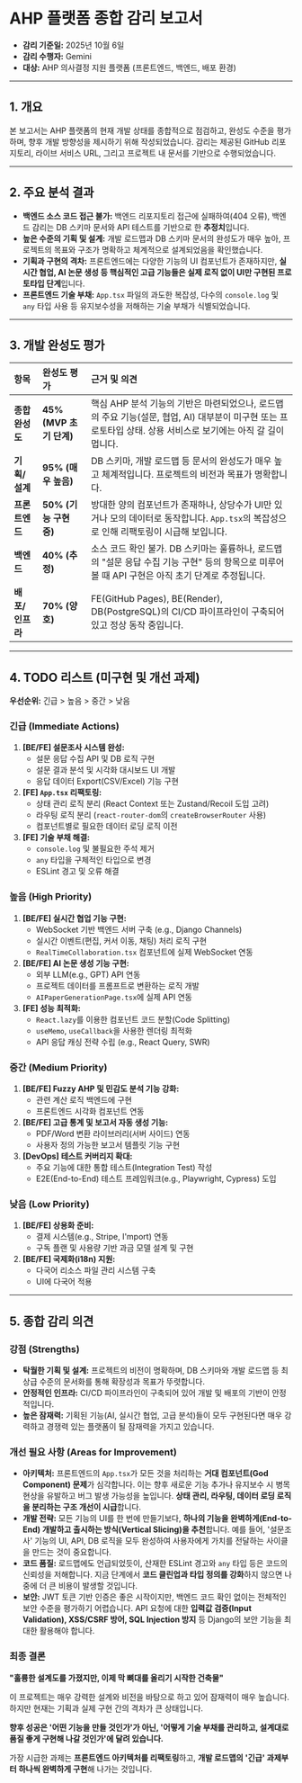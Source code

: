 # AHP 플랫폼 종합 감리 보고서

- **감리 기준일:** 2025년 10월 6일
- **감리 수행자:** Gemini
- **대상:** AHP 의사결정 지원 플랫폼 (프론트엔드, 백엔드, 배포 환경)

---

## 1. 개요

본 보고서는 AHP 플랫폼의 현재 개발 상태를 종합적으로 점검하고, 완성도 수준을 평가하며, 향후 개발 방향성을 제시하기 위해 작성되었습니다. 감리는 제공된 GitHub 리포지토리, 라이브 서비스 URL, 그리고 프로젝트 내 문서를 기반으로 수행되었습니다.

---

## 2. 주요 분석 결과

- **백엔드 소스 코드 접근 불가:** 백엔드 리포지토리 접근에 실패하여(404 오류), 백엔드 감리는 DB 스키마 문서와 API 테스트를 기반으로 한 **추정치**입니다.
- **높은 수준의 기획 및 설계:** 개발 로드맵과 DB 스키마 문서의 완성도가 매우 높아, 프로젝트의 목표와 구조가 명확하고 체계적으로 설계되었음을 확인했습니다.
- **기획과 구현의 격차:** 프론트엔드에는 다양한 기능의 UI 컴포넌트가 존재하지만, **실시간 협업, AI 논문 생성 등 핵심적인 고급 기능들은 실제 로직 없이 UI만 구현된 프로토타입 단계**입니다.
- **프론트엔드 기술 부채:** `App.tsx` 파일의 과도한 복잡성, 다수의 `console.log` 및 `any` 타입 사용 등 유지보수성을 저해하는 기술 부채가 식별되었습니다.

---

## 3. 개발 완성도 평가

| 항목 | 완성도 평가 | 근거 및 의견 |
| :--- | :--- | :--- |
| **종합 완성도** | **45% (MVP 초기 단계)** | 핵심 AHP 분석 기능의 기반은 마련되었으나, 로드맵의 주요 기능(설문, 협업, AI) 대부분이 미구현 또는 프로토타입 상태. 상용 서비스로 보기에는 아직 갈 길이 멉니다. |
| **기획/설계** | **95% (매우 높음)** | DB 스키마, 개발 로드맵 등 문서의 완성도가 매우 높고 체계적입니다. 프로젝트의 비전과 목표가 명확합니다. |
| **프론트엔드** | **50% (기능 구현 중)** | 방대한 양의 컴포넌트가 존재하나, 상당수가 UI만 있거나 모의 데이터로 동작합니다. `App.tsx`의 복잡성으로 인해 리팩토링이 시급해 보입니다. |
| **백엔드** | **40% (추정)** | 소스 코드 확인 불가. DB 스키마는 훌륭하나, 로드맵의 "설문 응답 수집 기능 구현" 등의 항목으로 미루어 볼 때 API 구현은 아직 초기 단계로 추정됩니다. |
| **배포/인프라** | **70% (양호)** | FE(GitHub Pages), BE(Render), DB(PostgreSQL)의 CI/CD 파이프라인이 구축되어 있고 정상 동작 중입니다. |

---

## 4. TODO 리스트 (미구현 및 개선 과제)

**우선순위:** 긴급 > 높음 > 중간 > 낮음

### **긴급 (Immediate Actions)**

1.  **[BE/FE] 설문조사 시스템 완성:**
    -   설문 응답 수집 API 및 DB 로직 구현
    -   설문 결과 분석 및 시각화 대시보드 UI 개발
    -   응답 데이터 Export(CSV/Excel) 기능 구현
2.  **[FE] `App.tsx` 리팩토링:**
    -   상태 관리 로직 분리 (React Context 또는 Zustand/Recoil 도입 고려)
    -   라우팅 로직 분리 (`react-router-dom`의 `createBrowserRouter` 사용)
    -   컴포넌트별로 필요한 데이터 로딩 로직 이전
3.  **[FE] 기술 부채 해결:**
    -   `console.log` 및 불필요한 주석 제거
    -   `any` 타입을 구체적인 타입으로 변경
    -   ESLint 경고 및 오류 해결

### **높음 (High Priority)**

1.  **[BE/FE] 실시간 협업 기능 구현:**
    -   WebSocket 기반 백엔드 서버 구축 (e.g., Django Channels)
    -   실시간 이벤트(편집, 커서 이동, 채팅) 처리 로직 구현
    -   `RealTimeCollaboration.tsx` 컴포넌트에 실제 WebSocket 연동
2.  **[BE/FE] AI 논문 생성 기능 구현:**
    -   외부 LLM(e.g., GPT) API 연동
    -   프로젝트 데이터를 프롬프트로 변환하는 로직 개발
    -   `AIPaperGenerationPage.tsx`에 실제 API 연동
3.  **[FE] 성능 최적화:**
    -   `React.lazy`를 이용한 컴포넌트 코드 분할(Code Splitting)
    -   `useMemo`, `useCallback`을 사용한 렌더링 최적화
    -   API 응답 캐싱 전략 수립 (e.g., React Query, SWR)

### **중간 (Medium Priority)**

1.  **[BE/FE] Fuzzy AHP 및 민감도 분석 기능 강화:**
    -   관련 계산 로직 백엔드에 구현
    -   프론트엔드 시각화 컴포넌트 연동
2.  **[BE/FE] 고급 통계 및 보고서 자동 생성 기능:**
    -   PDF/Word 변환 라이브러리(서버 사이드) 연동
    -   사용자 정의 가능한 보고서 템플릿 기능 구현
3.  **[DevOps] 테스트 커버리지 확대:**
    -   주요 기능에 대한 통합 테스트(Integration Test) 작성
    -   E2E(End-to-End) 테스트 프레임워크(e.g., Playwright, Cypress) 도입

### **낮음 (Low Priority)**

1.  **[BE/FE] 상용화 준비:**
    -   결제 시스템(e.g., Stripe, I'mport) 연동
    -   구독 플랜 및 사용량 기반 과금 모델 설계 및 구현
2.  **[BE/FE] 국제화(i18n) 지원:**
    -   다국어 리소스 파일 관리 시스템 구축
    -   UI에 다국어 적용

---

## 5. 종합 감리 의견

### **강점 (Strengths)**

- **탁월한 기획 및 설계:** 프로젝트의 비전이 명확하며, DB 스키마와 개발 로드맵 등 최상급 수준의 문서화를 통해 확장성과 목표가 뚜렷합니다.
- **안정적인 인프라:** CI/CD 파이프라인이 구축되어 있어 개발 및 배포의 기반이 안정적입니다.
- **높은 잠재력:** 기획된 기능(AI, 실시간 협업, 고급 분석)들이 모두 구현된다면 매우 강력하고 경쟁력 있는 플랫폼이 될 잠재력을 가지고 있습니다.

### **개선 필요 사항 (Areas for Improvement)**

- **아키텍처:** 프론트엔드의 `App.tsx`가 모든 것을 처리하는 **거대 컴포넌트(God Component) 문제**가 심각합니다. 이는 향후 새로운 기능 추가나 유지보수 시 병목 현상을 유발하고 버그 발생 가능성을 높입니다. **상태 관리, 라우팅, 데이터 로딩 로직을 분리하는 구조 개선이 시급**합니다.
- **개발 전략:** 모든 기능의 UI를 한 번에 만들기보다, **하나의 기능을 완벽하게(End-to-End) 개발하고 출시하는 방식(Vertical Slicing)을 추천**합니다. 예를 들어, '설문조사' 기능의 UI, API, DB 로직을 모두 완성하여 사용자에게 가치를 전달하는 사이클을 만드는 것이 중요합니다.
- **코드 품질:** 로드맵에도 언급되었듯이, 산재한 ESLint 경고와 `any` 타입 등은 코드의 신뢰성을 저해합니다. 지금 단계에서 **코드 클린업과 타입 정의를 강화**하지 않으면 나중에 더 큰 비용이 발생할 것입니다.
- **보안:** JWT 토큰 기반 인증은 좋은 시작이지만, 백엔드 코드 확인 없이는 전체적인 보안 수준을 평가하기 어렵습니다. API 요청에 대한 **입력값 검증(Input Validation), XSS/CSRF 방어, SQL Injection 방지** 등 Django의 보안 기능을 최대한 활용해야 합니다.

### **최종 결론**

**"훌륭한 설계도를 가졌지만, 이제 막 뼈대를 올리기 시작한 건축물"**

이 프로젝트는 매우 강력한 설계와 비전을 바탕으로 하고 있어 잠재력이 매우 높습니다. 하지만 현재는 기획과 실제 구현 간의 격차가 큰 상태입니다. 

**향후 성공은 '어떤 기능을 만들 것인가'가 아닌, '어떻게 기술 부채를 관리하고, 설계대로 품질 좋게 구현해 나갈 것인가'에 달려 있습니다.**

가장 시급한 과제는 **프론트엔드 아키텍처를 리팩토링**하고, **개발 로드맵의 '긴급' 과제부터 하나씩 완벽하게 구현**해 나가는 것입니다.
